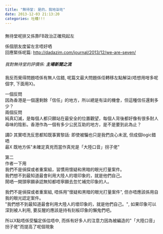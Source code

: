 ```yaml
---
title: "無待堂: 是的，我地柒咗"
date: 2013-12-03 21:13:20
categories: 吐糟!!!
---
```


##### <div class="text_exposed_root text_exposed" id="id_529dd84e57d363756560291" style="display: inline;">  
<span style="font-weight: normal;">無待堂呢排又係靠FB政治正確飛起左</span>  
  
<span style="font-weight: normal;">係個朋友度留左言唔好哂</span>  
<span style="font-weight: normal;">回應緊係呢篇: </span><http://dadazim.com/journal/2013/12/we-are-seven/>  
  

##### <div class="text_exposed_root text_exposed" id="id_529dd84e57d363756560291" style="display: inline;"><span style="font-weight: normal;">我對無待堂的評價係: </span>主場新聞之流</div>

</div>

  
  
<span style="font-weight: normal;">我反而覺得問題唔係有無人估錯, 呢篇文最大問題係佢轉移左點解柒(唔想用咁多呢個字, 下面用X)。</span>  
  
<span style="font-weight: normal;">一個反問</span>  
<span style="font-weight: normal;">因為香港是一個還剩餘「信任」的地方，所以總是有柒的機會，但這</span><wbr><span class="word_break" style="font-weight: normal; display: inline-block;"></span><span style="font-weight: normal;">種信任還剩多少？</span>  
<span style="font-weight: normal;">兩個反問</span><span class="text_exposed_show" style="font-weight: normal; display: inline;">  
純真幻滅，是每個人都只願站在最安全的位置觀望，每個人背後都好<wbr><span class="word_break" style="display: inline-block;"></span>像有很多耐人尋味的陰影。香港作為一個有多少公民互助的地方，是<wbr><span class="word_break" style="display: inline-block;"></span>不是要到此為止？  
  
講D 其實唔洗反思都知既事實黎話: 即使被騙也只是我們良心未泯, 但成個logic錯哂  
最X 既地方係"未確定真兇而當作真兇是「大陸口音」拐子佬"   
  
第二  
作者一下用  
我們不是偵探或者重案組，習慣用懷疑和黑暗的眼光打量案件。  
我們想不到最知道最會利用大陸人的壞印象的，就是他們自己。  
鬧哂一開頭寧願承認無知都唔寧願去忽忙補完印象的人。  
  
我們不是偵探或者重案組, 唔係用"懷疑和黑暗的眼光打量案件", 但亦唔應該係用自我的眼光認定案件。  
"我們想不到最知道最會利用大陸人的壞印象的，就是他們自己。"<wbr><span class="word_break" style="display: inline-block;"></span>, 如果印象可以深到被人利用, 要反醒的應該是持有刻板印象的懶鬼們吧。  
  
所以X點唔係受騙定係估唔中, 而係有好多人的注意力因為被編造的"「大陸口音」拐子佬"而提高<wbr><span class="word_break" style="display: inline-block;"></span>了呢個現象</wbr></wbr></wbr></wbr></span></wbr>